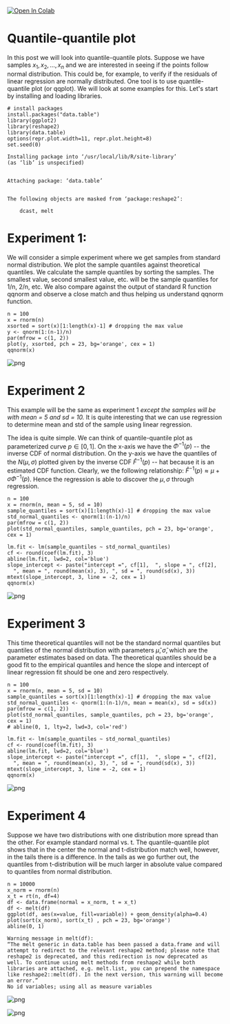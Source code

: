 <a href="https://colab.research.google.com/github/vijayvd/vijayvd.github.io/blob/master/_jupyter/2020-05-30-Quantile-quantile-plot.ipynb" target="_parent"><img src="https://colab.research.google.com/assets/colab-badge.svg" alt="Open In Colab"/></a>

# Quantile-quantile plot
In this post we will look into quantile-quantile plots. Suppose we have samples $x_1, x_2, \ldots, x_n$ and we are interested in seeing if the points follow normal distribution. This could be, for example, to verify if the residuals of linear regression are normally distributed.  One tool is to use quantile-quantile plot (or qqplot). We will look at some examples for this. Let's start by installing and loading libraries.




```
# install packages
install.packages("data.table")
library(ggplot2)
library(reshape2)
library(data.table)
options(repr.plot.width=11, repr.plot.height=8)
set.seed(0)
```

    Installing package into ‘/usr/local/lib/R/site-library’
    (as ‘lib’ is unspecified)
    
    
    Attaching package: ‘data.table’
    
    
    The following objects are masked from ‘package:reshape2’:
    
        dcast, melt
    
    


# Experiment 1: 
We will consider a simple experiment where we get samples from standard normal distribution. We plot the sample quantiles against theoretical quantiles. We calculate the sample quantiles by sorting the samples. The smallest value, second smallest value, etc. will be the sample quantiles for 1/n, 2/n, etc. We also compare against the output of standard R function qqnorm and observe a close match and thus helping us understand qqnorm function. 


```
n = 100
x = rnorm(n)
xsorted = sort(x)[1:length(x)-1] # dropping the max value
y <- qnorm(1:(n-1)/n)
par(mfrow = c(1, 2))
plot(y, xsorted, pch = 23, bg='orange', cex = 1)
qqnorm(x)
```


![png](/images/2020-05-30-quantile-quantile-plot_files/2020-05-30-quantile-quantile-plot_4_0.png)


# Experiment 2
This example will be the same as experiment 1 *except the samples will be with mean = 5 and sd = 10.* It is quite interesting that we can use regression to determine mean and std of the sample using linear regression.

The idea is quite simple. We can think of quantile-quantile plot as parameterized curve $p \in [0, 1]$. On the x-axis we have the $\Phi^{-1}(p)$ -- the inverse CDF of normal distribution. On the y-axis we have the quantiles of the $N(\mu, \sigma)$ plotted given by the inverse CDF $\hat F^{-1}(p)$ -- hat because it is an estimated CDF function. Clearly, we the following relationship: 
$\hat F^{-1}(p) \approx \mu + \sigma \Phi^{-1}(p)$. Hence the regression is able to discover the $\mu, \sigma$ through regression.


```
n = 100
x = rnorm(n, mean = 5, sd = 10)
sample_quantiles = sort(x)[1:length(x)-1] # dropping the max value
std_normal_quantiles <- qnorm(1:(n-1)/n)
par(mfrow = c(1, 2))
plot(std_normal_quantiles, sample_quantiles, pch = 23, bg='orange', cex = 1)

lm.fit <- lm(sample_quantiles ~ std_normal_quantiles)
cf <- round(coef(lm.fit), 3)
abline(lm.fit, lwd=2, col='blue')
slope_intercept <- paste("intercept =", cf[1],  ", slope = ", cf[2],
  ", mean = ", round(mean(x), 3), ", sd = ", round(sd(x), 3))
mtext(slope_intercept, 3, line = -2, cex = 1)
qqnorm(x)
```


![png](/images/2020-05-30-quantile-quantile-plot_files/2020-05-30-quantile-quantile-plot_6_0.png)


# Experiment 3
This time theoretical quantiles will not be the standard normal quantiles but quantiles of the normal distribution with parameters $\hat \mu, \hat \sigma$, which are the parameter estimates based on data. The theoretical quantiles should be a good fit to the empirical quantiles and hence the slope and intercept of linear regression fit should be one and zero respectively.



```
n = 100
x = rnorm(n, mean = 5, sd = 10)
sample_quantiles = sort(x)[1:length(x)-1] # dropping the max value
std_normal_quantiles <- qnorm(1:(n-1)/n, mean = mean(x), sd = sd(x))
par(mfrow = c(1, 2))
plot(std_normal_quantiles, sample_quantiles, pch = 23, bg='orange', cex = 1)
# abline(0, 1, lty=2, lwd=3, col='red')

lm.fit <- lm(sample_quantiles ~ std_normal_quantiles)
cf <- round(coef(lm.fit), 3)
abline(lm.fit, lwd=2, col='blue')
slope_intercept <- paste("intercept =", cf[1],  ", slope = ", cf[2],
  ", mean = ", round(mean(x), 3), ", sd = ", round(sd(x), 3))
mtext(slope_intercept, 3, line = -2, cex = 1)
qqnorm(x)
```


![png](/images/2020-05-30-quantile-quantile-plot_files/2020-05-30-quantile-quantile-plot_8_0.png)


# Experiment 4
Suppose we have two distributions with one distribution more spread than the other. For example standard normal vs. t. The quantile-quantile plot shows that in the center the normal and t-distribution match well, however, in the tails there is a difference. In the tails as we go further out, the quantiles from t-distribution will be much larger in absolute value compared to quantiles from normal distribution. 


```
n = 10000
x_norm = rnorm(n)
x_t = rt(n, df=4)
df <- data.frame(normal = x_norm, t = x_t)
df <- melt(df)
ggplot(df, aes(x=value, fill=variable)) + geom_density(alpha=0.4)
plot(sort(x_norm), sort(x_t) , pch = 23, bg='orange')
abline(0, 1) 
```

    Warning message in melt(df):
    “The melt generic in data.table has been passed a data.frame and will attempt to redirect to the relevant reshape2 method; please note that reshape2 is deprecated, and this redirection is now deprecated as well. To continue using melt methods from reshape2 while both libraries are attached, e.g. melt.list, you can prepend the namespace like reshape2::melt(df). In the next version, this warning will become an error.”
    No id variables; using all as measure variables
    



![png](/images/2020-05-30-quantile-quantile-plot_files/2020-05-30-quantile-quantile-plot_10_1.png)



![png](/images/2020-05-30-quantile-quantile-plot_files/2020-05-30-quantile-quantile-plot_10_2.png)



```

```
